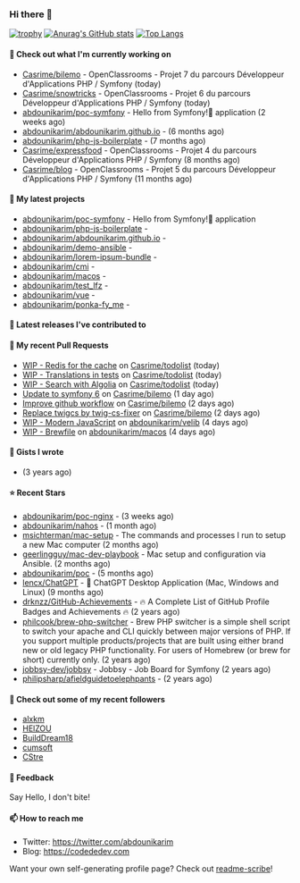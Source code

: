 ### Hi there 👋

[![trophy](https://github-profile-trophy.vercel.app/?username=abdounikarim&theme=onestar&row=1&column=7&no-frame=true&margin-w=13)](https://github.com/ryo-ma/github-profile-trophy)
[![Anurag's GitHub stats](https://github-readme-stats.vercel.app/api?username=abdounikarim&show_icons=true&theme=dark&count_private=true&hide_border=true)](https://github.com/anuraghazra/github-readme-stats)
[![Top Langs](https://github-readme-stats.vercel.app/api/top-langs/?username=abdounikarim&langs_count=8&layout=compact&theme=dark&hide_border=true)](https://github.com/anuraghazra/github-readme-stats)

#### 👷 Check out what I'm currently working on

- [Casrime/bilemo](https://github.com/Casrime/bilemo) - OpenClassrooms - Projet 7 du parcours Développeur d&#39;Applications PHP / Symfony (today)
- [Casrime/snowtricks](https://github.com/Casrime/snowtricks) - OpenClassrooms - Projet 6 du parcours Développeur d&#39;Applications PHP / Symfony (today)
- [abdounikarim/poc-symfony](https://github.com/abdounikarim/poc-symfony) - Hello from Symfony!👋 application (2 weeks ago)
- [abdounikarim/abdounikarim.github.io](https://github.com/abdounikarim/abdounikarim.github.io) -  (6 months ago)
- [abdounikarim/php-js-boilerplate](https://github.com/abdounikarim/php-js-boilerplate) -  (7 months ago)
- [Casrime/expressfood](https://github.com/Casrime/expressfood) - OpenClassrooms - Projet 4 du parcours Développeur d&#39;Applications PHP / Symfony (8 months ago)
- [Casrime/blog](https://github.com/Casrime/blog) - OpenClassrooms - Projet 5 du parcours Développeur d&#39;Applications PHP / Symfony (11 months ago)

#### 🌱 My latest projects

- [abdounikarim/poc-symfony](https://github.com/abdounikarim/poc-symfony) - Hello from Symfony!👋 application
- [abdounikarim/php-js-boilerplate](https://github.com/abdounikarim/php-js-boilerplate) - 
- [abdounikarim/abdounikarim.github.io](https://github.com/abdounikarim/abdounikarim.github.io) - 
- [abdounikarim/demo-ansible](https://github.com/abdounikarim/demo-ansible) - 
- [abdounikarim/lorem-ipsum-bundle](https://github.com/abdounikarim/lorem-ipsum-bundle) - 
- [abdounikarim/cmi](https://github.com/abdounikarim/cmi) - 
- [abdounikarim/macos](https://github.com/abdounikarim/macos) - 
- [abdounikarim/test_lfz](https://github.com/abdounikarim/test_lfz) - 
- [abdounikarim/vue](https://github.com/abdounikarim/vue) - 
- [abdounikarim/ponka-fy_me](https://github.com/abdounikarim/ponka-fy_me) - 

#### 🔭 Latest releases I've contributed to


#### 🔨 My recent Pull Requests

- [WIP - Redis for the cache](https://github.com/Casrime/todolist/pull/54) on [Casrime/todolist](https://github.com/Casrime/todolist) (today)
- [WIP - Translations in tests](https://github.com/Casrime/todolist/pull/53) on [Casrime/todolist](https://github.com/Casrime/todolist) (today)
- [WIP - Search with Algolia](https://github.com/Casrime/todolist/pull/52) on [Casrime/todolist](https://github.com/Casrime/todolist) (today)
- [Update to symfony 6](https://github.com/Casrime/bilemo/pull/86) on [Casrime/bilemo](https://github.com/Casrime/bilemo) (1 day ago)
- [Improve github workflow](https://github.com/Casrime/bilemo/pull/84) on [Casrime/bilemo](https://github.com/Casrime/bilemo) (2 days ago)
- [Replace twigcs by twig-cs-fixer](https://github.com/Casrime/bilemo/pull/80) on [Casrime/bilemo](https://github.com/Casrime/bilemo) (2 days ago)
- [WIP - Modern JavaScript](https://github.com/abdounikarim/velib/pull/1) on [abdounikarim/velib](https://github.com/abdounikarim/velib) (4 days ago)
- [WIP - Brewfile](https://github.com/abdounikarim/macos/pull/15) on [abdounikarim/macos](https://github.com/abdounikarim/macos) (4 days ago)

#### 📓 Gists I wrote

- [](https://gist.github.com/b237278802559acb0bcf1e2516ba718e) (3 years ago)

#### ⭐ Recent Stars

- [abdounikarim/poc-nginx](https://github.com/abdounikarim/poc-nginx) -  (3 weeks ago)
- [abdounikarim/nahos](https://github.com/abdounikarim/nahos) -  (1 month ago)
- [msichterman/mac-setup](https://github.com/msichterman/mac-setup) - The commands and processes I run to setup a new Mac computer (2 months ago)
- [geerlingguy/mac-dev-playbook](https://github.com/geerlingguy/mac-dev-playbook) - Mac setup and configuration via Ansible. (2 months ago)
- [abdounikarim/poc](https://github.com/abdounikarim/poc) -  (5 months ago)
- [lencx/ChatGPT](https://github.com/lencx/ChatGPT) - 🔮 ChatGPT Desktop Application (Mac, Windows and Linux) (9 months ago)
- [drknzz/GitHub-Achievements](https://github.com/drknzz/GitHub-Achievements) - 🔥 A Complete List of GitHub Profile Badges and Achievements 🔥 (2 years ago)
- [philcook/brew-php-switcher](https://github.com/philcook/brew-php-switcher) - Brew PHP switcher is a simple shell script to switch your apache and CLI quickly between major versions of PHP. If you support multiple products/projects that are built using either brand new or old legacy PHP functionality. For users of Homebrew (or brew for short) currently only. (2 years ago)
- [jobbsy-dev/jobbsy](https://github.com/jobbsy-dev/jobbsy) - Jobbsy - Job Board for Symfony (2 years ago)
- [philipsharp/afieldguidetoelephpants](https://github.com/philipsharp/afieldguidetoelephpants) -  (2 years ago)

#### 👯 Check out some of my recent followers

- [alxkm](https://github.com/alxkm)
- [HElZOU](https://github.com/HElZOU)
- [BuildDream18](https://github.com/BuildDream18)
- [cumsoft](https://github.com/cumsoft)
- [CStre](https://github.com/CStre)

#### 💬 Feedback

Say Hello, I don't bite!

#### 📫 How to reach me

- Twitter: https://twitter.com/abdounikarim
- Blog: https://codededev.com

Want your own self-generating profile page? Check out [readme-scribe](https://github.com/muesli/readme-scribe)!
